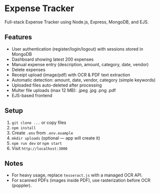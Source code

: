 # Expense Tracker

Full-stack Expense Tracker using Node.js, Express, MongoDB, and EJS.

## Features
- User authentication (register/login/logout) with sessions stored in MongoDB
- Dashboard showing latest 200 expenses
- Manual expense entry (description, amount, category, date, vendor)
- Delete expenses
- Receipt upload (image/pdf) with OCR & PDF text extraction
- Automatic detection: amount, date, vendor, category (simple keywords)
- Uploaded files auto-deleted after processing
- Multer file uploads (max 12 MB): .jpeg .jpg .png .pdf
- EJS-based frontend

## Setup
1. `git clone ...` or copy files
2. `npm install`
3. Create `.env` from `.env.example`
4. `mkdir uploads` (optional — app will create it)
5. `npm run dev` or `npm start`
6. Visit `http://localhost:3000`

## Notes
- For heavy usage, replace `tesseract.js` with a managed OCR API.
- For scanned PDFs (images inside PDF), use rasterization before OCR (poppler).

